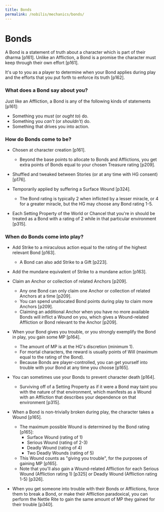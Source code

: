 ```yaml
---
title: Bonds
permalink: /nobilis/mechanics/bonds/
---
```


# Bonds

A Bond is a statement of truth about a character which is part of their dharma [p161]. Unlike an Affliction, a Bond is a promise the character must keep through their own effort [p161].

It's up to you as a player to determine when your Bond applies during play and the efforts that you put forth to enforce its truth [p162].

### What does a Bond say about you?

Just like an Affliction, a Bond is any of the following kinds of statements [p161]:

- Something you *must* (or *ought to*) do.
- Something you *can't* (or *shouldn't*) do.
- Something that drives you into action.

### How do Bonds come to be?

- Chosen at character creation [p161].
  - Beyond the base points to allocate to Bonds and Afflictions, you get extra points of Bonds equal to your chosen Treasure rating [p209].

- Shuffled and tweaked between Stories (or at any time with HG consent) [p176].

- Temporarily applied by suffering a Surface Wound [p324].
  - The Bond rating is typically 2 when inflicted by a lesser miracle, or 4 for a greater miracle, but the HG may choose any Bond rating 1-5.

- Each Setting Property of the World or Chancel that you're in should be treated as a Bond with a rating of 2 while in that particular environment [p315].

### When do Bonds come into play?

- Add Strike to a miraculous action equal to the rating of the highest relevant Bond [p163].
    - A Bond can also add Strike to a Gift [p223].

- Add the mundane equivalent of Strike to a mundane action [p163].

- Claim an Anchor or collection of related Anchors [p209].
  - Any one Bond can only claim one Anchor or collection of related Anchors at a time [p209].
  - You can spend unallocated Bond points during play to claim more Anchors [p209].
  - Claiming an additional Anchor when you have no more available Bonds will inflict a Wound on you, which gives a Wound-related Affliction or Bond relevant to the Anchor [p209].

- When your Bond gives you trouble, or you strongly exemplify the Bond in play, you gain some MP [p164].
  - The amount of MP is at the HG's discretion (minimum 1).
  - For mortal characters, the reward is usually points of Will (maximum equal to the rating of the Bond).
  - Because Bonds are player-controlled, you can get yourself into trouble with your Bond at any time you choose [p165].

- You can sometimes use your Bonds to prevent character death [p164].
  - Surviving off of a Setting Property as if it were a Bond may taint you with the nature of that environment, which manifests as a Wound with an Affliction that describes your dependence on that environment [p315].

- When a Bond is non-trivially broken during play, the character takes a Wound [p165].
  - The maximum possible Wound is determined by the Bond rating [p165]:
    - Surface Wound (rating of 1)
    - Serious Wound (rating of 2-3)
    - Deadly Wound (rating of 4)
    - Two Deadly Wounds (rating of 5)
  - This Wound counts as "giving you trouble", for the purposes of gaining MP [p165].
  - Note that you'll also gain a Wound-related Affliction for each Serious Wound (Affliction rating 1) [p325] or Deadly Wound (Affliction rating 1-5) [p326].

- When you get someone into trouble with their Bonds or Afflictions, force them to break a Bond, or make their Affliction paradoxical, you can perform the Nettle Rite to gain the same amount of MP they gained for their trouble [p340].
